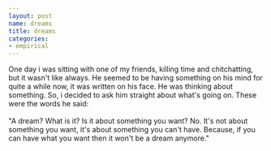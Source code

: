 ```yaml
---
layout: post
name: dreams
title: dreams
categories: 
- empirical
---
```


One day i was sitting with one of my friends, killing time and chitchatting, but it wasn't like always. He seemed to be having something on his mind for quite a while now, it was written on his face. He was thinking about something. So, i decided to ask him straight about what's going on. These were the words he said:<br/><br/>
"A dream? What is it? Is it about something you want? No. It's not about something you want, it's about something you can't have. Because, if you can have what you want then it won't be a dream anymore."
 
